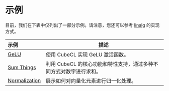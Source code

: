 # 示例

目前，我们在下表中仅列出了一部分示例。请注意，您还可以参考 [linalg](https://github.com/tracel-ai/cubecl/tree/main/crates/cubecl-linalg) 的实现方式。

| 示例                                                                                   | 描述                                                                                                   |
| :------------------------------------------------------------------------------------ | ------------------------------------------------------------------------------------------------------ |
| [GeLU](https://github.com/tracel-ai/cubecl/tree/main/examples/gelu)                   | 使用 CubeCL 实现 GeLU 激活函数。                                                                      |
| [Sum Things](https://github.com/tracel-ai/cubecl/tree/main/examples/sum_things)       | 利用 CubeCL 的核心功能和特性支持，通过多种不同方式对数字进行求和。                                    |
| [Normalization](https://github.com/tracel-ai/cubecl/tree/main/examples/normalization)   | 展示如何对向量化元素进行归一化处理。                                                                 |